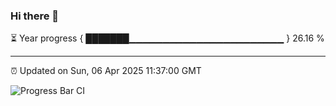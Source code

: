 ### Hi there 👋

⏳ Year progress { ███████▁▁▁▁▁▁▁▁▁▁▁▁▁▁▁▁▁▁▁▁▁▁▁ } 26.16 %

---

⏰ Updated on Sun, 06 Apr 2025 11:37:00 GMT

![Progress Bar CI](https://github.com/IshwaranRudhara/GIT-ACTION/workflows/Progress%20Bar%20CI/badge.svg)
